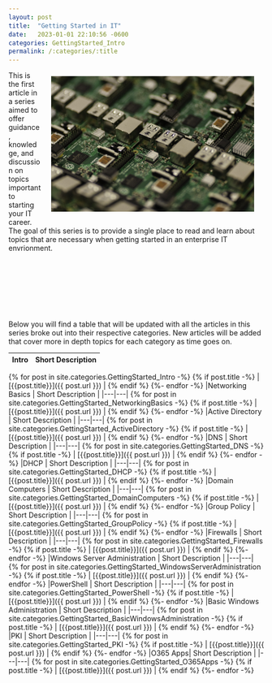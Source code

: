 ```yaml
---
layout: post
title:  "Getting Started in IT"
date:   2023-01-01 22:10:56 -0600
categories: GettingStarted_Intro
permalink: /:categories/:title
---
```


<div style="float: right"><img src="/assets/usb-g1939b3231_1920.jpg" width="400" hspace= "20px" vspace="10px" /></div>



This is the first article in a series aimed to offer guidance, knowledge, and discussion on topics important to starting your IT career. The goal of this series is to provide a single place to read and learn about topics that are necessary when getting started in an enterprise IT envrionment.


\
\
\
\
\
\
\
Below you will find a table that will be updated with all the articles in this series broke out into their respective categories. New articles will be added that cover more in depth topics for each category as time goes on.



|Intro | Short Description |
|---|---|
{% for post in site.categories.GettingStarted_Intro -%}
{% if post.title -%}
| [{{post.title}}]({{ post.url }}) |
{% endif %}
{%- endfor -%}
|Networking Basics | Short Description |
|---|---|
{% for post in site.categories.GettingStarted_NetworkingBasics -%}
{% if post.title -%}
| [{{post.title}}]({{ post.url }}) |
{% endif %}
{%- endfor -%}
|Active Directory | Short Description |
|---|---|
{% for post in site.categories.GettingStarted_ActiveDirectory -%}
{% if post.title -%}
| [{{post.title}}]({{ post.url }}) |
{% endif %}
{%- endfor -%}
|DNS | Short Description |
|---|---|
{% for post in site.categories.GettingStarted_DNS -%}
{% if post.title -%}
| [{{post.title}}]({{ post.url }}) |
{% endif %}
{%- endfor -%}
|DHCP | Short Description |
|---|---|
{% for post in site.categories.GettingStarted_DHCP -%}
{% if post.title -%}
| [{{post.title}}]({{ post.url }}) |
{% endif %}
{%- endfor -%}
|Domain Computers | Short Description |
|---|---|
{% for post in site.categories.GettingStarted_DomainComputers -%}
{% if post.title -%}
| [{{post.title}}]({{ post.url }}) |
{% endif %}
{%- endfor -%}
|Group Policy | Short Description |
|---|---|
{% for post in site.categories.GettingStarted_GroupPolicy -%}
{% if post.title -%}
| [{{post.title}}]({{ post.url }}) |
{% endif %}
{%- endfor -%}
|Firewalls | Short Description |
|---|---|
{% for post in site.categories.GettingStarted_Firewalls -%}
{% if post.title -%}
| [{{post.title}}]({{ post.url }}) |
{% endif %}
{%- endfor -%}
|Windows Server Administration | Short Description |
|---|---|
{% for post in site.categories.GettingStarted_WindowsServerAdministration -%}
{% if post.title -%}
| [{{post.title}}]({{ post.url }}) |
{% endif %}
{%- endfor -%}
|PowerShell | Short Description |
|---|---|
{% for post in site.categories.GettingStarted_PowerShell -%}
{% if post.title -%}
| [{{post.title}}]({{ post.url }}) |
{% endif %}
{%- endfor -%}
|Basic Windows Administration | Short Description |
|---|---|
{% for post in site.categories.GettingStarted_BasicWindowsAdministration -%}
{% if post.title -%}
| [{{post.title}}]({{ post.url }}) |
{% endif %}
{%- endfor -%}
|PKI | Short Description |
|---|---|
{% for post in site.categories.GettingStarted_PKI -%}
{% if post.title -%}
| [{{post.title}}]({{ post.url }}) |
{% endif %}
{%- endfor -%}
|O365 Apps| Short Description |
|---|---|
{% for post in site.categories.GettingStarted_O365Apps -%}
{% if post.title -%}
| [{{post.title}}]({{ post.url }}) |
{% endif %}
{%- endfor -%}









